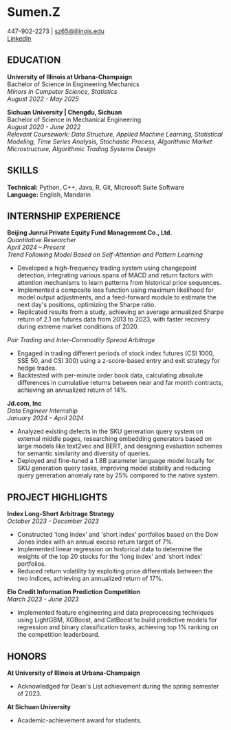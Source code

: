 # Sumen.Z

447-902-2273 | sz65@illinois.edu  
[LinkedIn](https://www.linkedin.com/in/shumeng-zhang-a54292204)

## EDUCATION

**University of Illinois at Urbana-Champaign**  
Bachelor of Science in Engineering Mechanics  
*Minors in Computer Science, Statistics*  
*August 2022 - May 2025*

**Sichuan University | Chengdu, Sichuan**  
Bachelor of Science in Mechanical Engineering  
*August 2020 - June 2022*  
*Relevant Coursework: Data Structure, Applied Machine Learning, Statistical Modeling, Time Series Analysis, Stochastic Process, Algorithmic Market Microstructure, Algorithmic Trading Systems Design*

## SKILLS

**Technical:** Python, C++, Java, R, Git, Microsoft Suite Software  
**Language:** English, Mandarin

## INTERNSHIP EXPERIENCE

**Beijing Junrui Private Equity Fund Management Co., Ltd.**  
*Quantitative Researcher*  
*April 2024 – Present*  
*Trend Following Model Based on Self-Attention and Pattern Learning*

- Developed a high-frequency trading system using changepoint detection, integrating various spans of MACD and return factors with attention mechanisms to learn patterns from historical price sequences.
- Implemented a composite loss function using maximum likelihood for model output adjustments, and a feed-forward module to estimate the next day's positions, optimizing the Sharpe ratio.
- Replicated results from a study, achieving an average annualized Sharpe return of 2.1 on futures data from 2013 to 2023, with faster recovery during extreme market conditions of 2020.

*Pair Trading and Inter-Commodity Spread Arbitrage*

- Engaged in trading different periods of stock index futures (CSI 1000, SSE 50, and CSI 300) using a z-score-based entry and exit strategy for hedge trades.
- Backtested with per-minute order book data, calculating absolute differences in cumulative returns between near and far month contracts, achieving an annualized return of 14%.

**Jd.com, Inc**  
*Data Engineer Internship*  
*January 2024 – April 2024*

- Analyzed existing defects in the SKU generation query system on external middle pages, researching embedding generators based on large models like text2vec and BERT, and designing evaluation schemes for semantic similarity and diversity of queries.
- Deployed and fine-tuned a 1.8B parameter language model locally for SKU generation query tasks, improving model stability and reducing query generation anomaly rate by 25% compared to the native system.

## PROJECT HIGHLIGHTS

**Index Long-Short Arbitrage Strategy**  
*October 2023 - December 2023*
- Constructed 'long index' and 'short index' portfolios based on the Dow Jones index with an annual excess return target of 7%.
- Implemented linear regression on historical data to determine the weights of the top 20 stocks for the 'long index' and 'short index' portfolios.
- Reduced return volatility by exploiting price differentials between the two indices, achieving an annualized return of 17%.

**Elo Credit Information Prediction Competition**  
*March 2023 - June 2023*
- Implemented feature engineering and data preprocessing techniques using LightGBM, XGBoost, and CatBoost to build predictive models for regression and binary classification tasks, achieving top 1% ranking on the competition leaderboard.

## HONORS
**At University of Illinois at Urbana-Champaign**
- Acknowledged for Dean's List achievement during the spring semester of 2023.

**At Sichuan University**
- Academic-achievement award for students.
